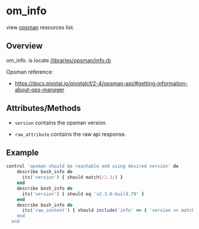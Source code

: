 # om_info

view [opsman](../readme.md) resources list.

## Overview

om_info. is locate [/libraries/opsman/info.rb](/libraries/opsman/info.rb)

Opsman reference:

* https://docs.pivotal.io/pivotalcf/2-4/opsman-api/#getting-information-about-ops-manager


## Attributes/Methods


* `version` contains the opsman version.


* `raw_attribute` contains the raw api response.


## Example

```ruby
control 'opsman should be reachable and using desired version' do
    describe bosh_info do
      its('version') { should match(/2.3/) }
    end
    describe bosh_info do
      its('version') { should eq 'v2.3.0-build.79' }
    end
    describe bosh_info do
      its('raw_content') { should include('info' => { 'version => match(/2.3/) }) }
    end
  end

```
